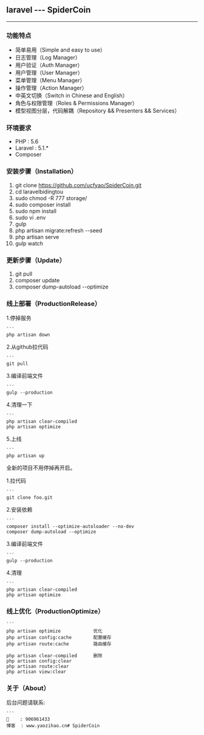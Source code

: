 ## laravel --- SpiderCoin
--------

### 功能特点

- 简单易用（Simple and easy to use）
- 日志管理（Log Manager）
- 用户验证（Auth Manager）
- 用户管理（User Manager）
- 菜单管理（Menu Manager）
- 操作管理（Action Manager）
- 中英文切换（Switch in Chinese and English）
- 角色与权限管理（Roles & Permissions Manager）
- 模型视图分层，代码解耦（Repository && Presenters && Services）

### 环境要求

- PHP : 5.6
- Laravel : 5.1.*
- Composer

### 安装步骤（Installation）

1. git clone https://github.com/ucfyao/SpiderCoin.git
2. cd laravelbidingtou
3. sudo chmod -R 777 storage/
4. sudo composer install
5. sudo npm install
6. sudo vi .env
7. gulp
8. php artisan migrate:refresh --seed
9. php artisan serve
10. gulp watch

### 更新步骤（Update）

1. git pull
2. composer update
3. composer dump-autoload --optimize


### 线上部署（ProductionRelease）

1.停掉服务

    ```
    php artisan down
    
2.从github拉代码

    ```
    git pull
    
3.编译前端文件
    
    ```
    gulp --production
    
4.清理一下
    
    ```
    php artisan clear-compiled
    php artisan optimize
    
5.上线

    ```
    php artisan up

全新的项目不用停掉再开启。

1.拉代码
    
    ```
    git clone foo.git

2.安装依赖

    ```
    composer install --optimize-autoloader --no-dev
    composer dump-autoload --optimize

3.编译前端文件

    ```
    gulp --production

4.清理

    ```
    php artisan clear-compiled
    php artisan optimize


### 线上优化（ProductionOptimize）

    ```
    php artisan optimize            优化
    php artisan config:cache        配置缓存
    php artisan route:cache         路由缓存
    
    php artisan clear-compiled      删除
    php artisan config:clear
    php artisan route:clear
    php artisan view:clear


### 关于（About）

后台问题请联系:

    ```
    🐧    : 906961433
    博客  : www.yaozihao.cn# SpiderCoin
